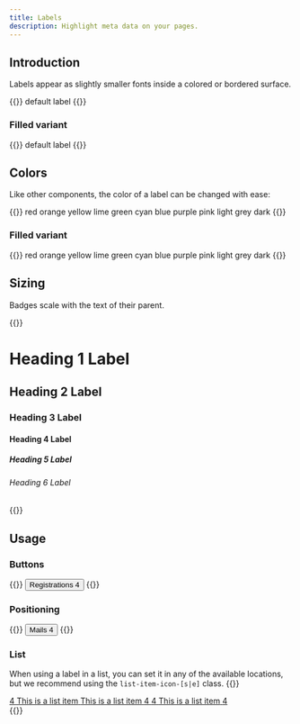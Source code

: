 ```yaml
---
title: Labels
description: Highlight meta data on your pages.
---
```


## Introduction
Labels appear as slightly smaller fonts inside a colored or bordered surface.

{{<example>}}
<span class="label">default label</span>
{{</example>}}

### Filled variant
{{<example>}}
<span class="label label-filled">default label</span>
{{</example>}}


## Colors
Like other components, the color of a label can be changed with ease:

{{<example>}}
<span class="label label-red">red</span>
<span class="label label-orange">orange</span>
<span class="label label-yellow">yellow</span>
<span class="label label-lime">lime</span>
<span class="label label-green">green</span>
<span class="label label-cyan">cyan</span>
<span class="label label-blue">blue</span>
<span class="label label-purple">purple</span>
<span class="label label-pink">pink</span>
<span class="label label-light">light</span>
<span class="label label-grey">grey</span>
<span class="label label-dark">dark</span>
{{</example>}}

### Filled variant
{{<example>}}
<span class="label label-filled label-red">red</span>
<span class="label label-filled label-orange">orange</span>
<span class="label label-filled label-yellow">yellow</span>
<span class="label label-filled label-lime">lime</span>
<span class="label label-filled label-green">green</span>
<span class="label label-filled label-cyan">cyan</span>
<span class="label label-filled label-blue">blue</span>
<span class="label label-filled label-purple">purple</span>
<span class="label label-filled label-pink">pink</span>
<span class="label label-filled label-light">light</span>
<span class="label label-filled label-grey">grey</span>
<span class="label label-filled label-dark">dark</span>
{{</example>}}

## Sizing
Badges scale with the text of their parent.

{{<example>}}
<h1>Heading 1 <span class="label label-blue">Label</span></h1>
<h2>Heading 2 <span class="label label-blue">Label</span></h2>
<h3>Heading 3 <span class="label label-blue">Label</span></h3>
<h4>Heading 4 <span class="label label-blue">Label</span></h4>
<h5>Heading 5 <span class="label label-blue">Label</span></h5>
<h6>Heading 6 <span class="label label-blue">Label</span></h6>
{{</example>}}

## Usage
### Buttons
{{<example>}}
<button type="button" class="btn btn-primary">
  Registrations <span class="label label-filled label-light">4</span>
</button>
{{</example>}}

### Positioning
{{<example>}}
<button type="button" class="btn btn-primary position-relative">
  Mails
  <span class="position-absolute top-0 start-100 translate-center label label-filled label-red">
    4
  </span>
</button>
{{</example>}}

### List
When using a label in a list, you can set it in any of the available locations, but we recommend using the `list-item-icon-[s|e]` class.
{{<example>}}
<div class="list list-dividers-full border">
  <a href="#" class="list-item list-item-action">
    <span class="list-item-icon-s">
      <span class="label label-filled label-blue">4</span>
    </span>
    <span class="list-item-label">This is a list item</span>
  </a>
  <a href="#" class="list-item list-item-action">
    <span class="list-item-label">This is a list item</span>
    <span class="list-item-icon-e">
      <span class="label label-filled label-blue">4</span>
    </span>
  </a>
  <a href="#" class="list-item list-item-action">
    <span class="list-item-icon-s">
      <span class="label label-filled label-blue">4</span>
    </span>
    <span class="list-item-label">This is a list item</span>
    <span class="list-item-icon-e">
      <span class="label label-filled label-blue">4</span>
    </span>
  </a>
</div>
{{</example>}}
